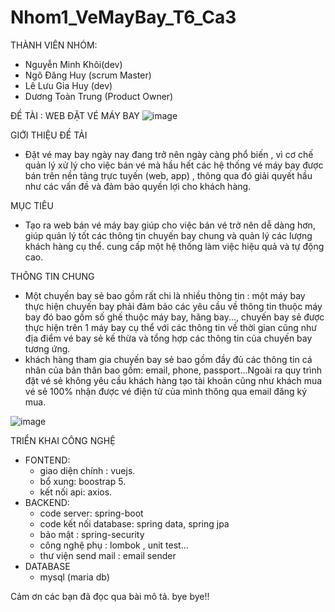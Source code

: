 # Nhom1_VeMayBay_T6_Ca3
THÀNH VIÊN NHÓM:
- Nguyễn Minh Khôi(dev)
- Ngô Đăng Huy (scrum Master)
- Lê Lưu Gia Huy (dev)
- Dương Toàn Trung (Product Owner)


ĐỀ TÀI : WEB ĐẶT VÉ MÁY BAY
![image](https://github.com/MMMinhkhoi123/Nhom1_VeMayBay_T6_Ca3/assets/118420965/256639b6-cdba-4aa0-b095-3505563a3839)

GIỚI THIỆU ĐỀ TẢI
- Đặt vé may bay ngày nay đang trở nên ngày càng phổ biến , vì cơ chế quản lý xử lý cho việc bán vé mà hầu hết các hệ thống vé máy bay được bán trên nền tảng trực tuyến (web, app) , thông qua đó giải quyết hầu như các vấn đề và đảm bảo quyền lợi cho khách hàng.

MỤC TIÊU
- Tạo ra web bán vé máy bay giúp cho việc bán vé trở nên dễ dàng hơn, giúp quản lý tốt các thông tin chuyến bay chung và quản lý các lượng khách hàng cụ thể. cung cấp một hệ thống làm việc hiệu quả và tự động cao.  

THÔNG TIN CHUNG
- Một chuyến bay sẻ bao gồm rất chi là nhiều thông tin : một máy bay thực hiện chuyến bay phải đảm bảo các yêu cầu về thông tin thuộc máy bay đó bao gồm số ghế thuộc máy bay, hãng bay..., chuyến bay sẻ được thực hiện trên 1 máy bay cụ thể với các thông tin về thời gian cũng như địa điểm vé bay sẻ kế thừa và tổng hợp các thông tin của chuyến bay tương ứng.
- khách hàng tham gia chuyến bay sẻ bao gồm đầy đủ các thông tin cá nhân của bản thân bao gồm: email, phone, passport...Ngoài ra quy trình đặt vé sẻ không yêu cầu khách hàng tạo tài khoản cũng như khách mua vé sẻ 100% nhận được vé điện tử của mình thông qua email đăng ký mua.

![image](https://github.com/MMMinhkhoi123/Nhom1_VeMayBay_T6_Ca3/assets/118420965/436ca0c8-3cc8-45e2-9c12-e0034ac08893)

TRIỂN KHAI
CÔNG NGHỆ 
* FONTEND:
  - giao diện chính : vuejs.
  - bổ xung: boostrap 5.
  - kết nối api: axios.
* BACKEND:
  - code server: spring-boot
  - code kết nối database: spring data, spring jpa
  - bảo mật : spring-security
  - công nghệ phụ : lombok , unit test...
  - thư viện send mail : email sender
* DATABASE
  - mysql (maria db)

Cảm ơn các bạn đã đọc qua bài mô tả. bye bye!!
